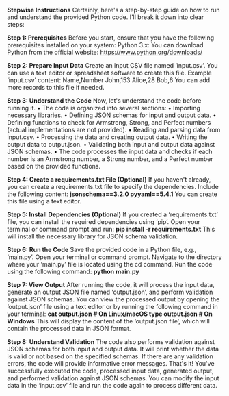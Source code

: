 **Stepwise Instructions**
    Certainly, here's a step-by-step guide on how to run and understand the provided Python code. I'll break it down into clear steps:

**Step 1: Prerequisites**
    Before you start, ensure that you have the following prerequisites installed on your system:
    Python 3.x: You can download Python from the official website: 
        https://www.python.org/downloads/

**Step 2: Prepare Input Data**
    Create an input CSV file named ‘input.csv’. You can use a text editor or spreadsheet software to create this file.
    Example ‘input.csv’ content:
      Name,Number
      John,153
      Alice,28
      Bob,6
    You can add more records to this file if needed.

**Step 3: Understand the Code**
Now, let's understand the code before running it.
•	The code is organized into several sections:
    • Importing necessary libraries.
    •	Defining JSON schemas for input and output data.
    •	Defining functions to check for Armstrong, Strong, and Perfect numbers (actual implementations are not provided).
    •	Reading and parsing data from input.csv.
    •	Processing the data and creating output data.
    •	Writing the output data to output.json.
    •	Validating both input and output data against JSON schemas.
•	The code processes the input data and checks if each number is an Armstrong number, a Strong number, and a Perfect number based on the provided functions.

**Step 4: Create a requirements.txt File (Optional)**
If you haven't already, you can create a requirements.txt file to specify the dependencies. Include the following content:
    **jsonschema==3.2.0
      pyyaml==5.4.1**
You can create this file using a text editor.

**Step 5: Install Dependencies (Optional)**
If you created a ‘requirements.txt’ file, you can install the required dependencies using ‘pip’. Open your terminal or command prompt and run:
    **pip install -r requirements.txt**
This will install the necessary library for JSON schema validation.

**Step 6: Run the Code**
Save the provided code in a Python file, e.g., ‘main.py’.
Open your terminal or command prompt.
Navigate to the directory where your ‘main.py’ file is located using the cd command.
Run the code using the following command:
    **python main.py**

**Step 7: View Output**
After running the code, it will process the input data, generate an output JSON file named ‘output.json’, and perform validation against JSON schemas.
You can view the processed output by opening the ‘output.json’ file using a text editor or by running the following command in your terminal:
   **cat output.json  # On Linux/macOS
    type output.json  # On Windows**
This will display the content of the ‘output.json file’, which will contain the processed data in JSON format.

**Step 8: Understand Validation**
The code also performs validation against JSON schemas for both input and output data. It will print whether the data is valid or not based on the specified schemas. If there are any validation errors, the code will provide informative error messages.
That's it! You've successfully executed the code, processed input data, generated output, and performed validation against JSON schemas. You can modify the input data in the ‘input.csv’ file and run the code again to process different data.
